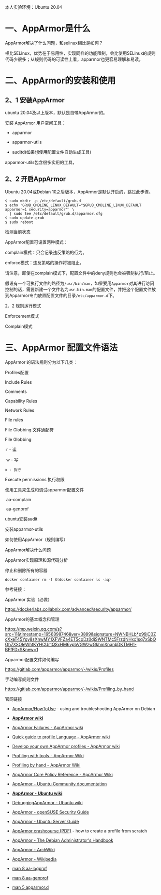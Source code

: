 本人实验环境：Ubuntu 20.04

# 一、AppArmor是什么

AppArmor解决了什么问题，和selinux相比是如何？

相比SELinux，优势在于易用性，实现同样的功能限制，会比使用SELinux的规则代码少很多；从规则代码的可读性上看，apparmor也更容易理解和易读。



# 二、AppArmor的安装和使用

## 2、1 安装AppArmor

ubuntu 20.04及以上版本，默认是自带AppArmor的。



安装 AppArmor 用户空间工具：

- apparmor

- apparmor-utils

- auditd(如果想使用配置文件自动生成工具)


apparmor-utils包含很多实用的工具，



## 2、2 开启AppArmor

Ubuntu 20.04或Debian 10之后版本，AppArmor是默认开启的，跳过此步骤。

```
$ sudo mkdir -p /etc/default/grub.d
$ echo 'GRUB_CMDLINE_LINUX_DEFAULT="$GRUB_CMDLINE_LINUX_DEFAULT apparmor=1 security=apparmor"' \
  | sudo tee /etc/default/grub.d/apparmor.cfg
$ sudo update-grub
$ sudo reboot
```



检测当前状态

AppArmor配置可设置两种模式：

complain模式：只会记录违反策略的行为。

enforce模式：违反策略的操作将被阻止。

请注意，即使在complain模式下，配置文件中的deny规则也会被强制执行/阻止。



假设有一个可执行文件的路径为`/usr/bin/man`，如果要用`Apparmor`对其进行访问控制的话，需要新建一个文件名为`usr.bin.man`的配置文件，并把这个配置文件放到Apparmor专门放置配置文件的目录`/etc/apparmor.d`下。



2、2 规则运行模式

Enforcement模式

Complain模式



# 三、AppArmor 配置文件语法

AppArmor 的语法规则分为以下几类：

Profiles配置

Include Rules

Comments

Capability Rules

Network Rules

File rules

File Globbing 文件通配符

File Globbing

​	r - 读

​	w - 写

 	x - 执行

Execute permissions 执行权限



使用工具来生成和调试apparmor配置文件

​	aa-complain

​	aa-genprof



ubuntu安装audit

安装apparmor-utils

如何使用AppArmor（规则编写）

AppArmor解决什么问题

AppArmor实现原理和源代码分析



停止和删除所有的容器

```
docker container rm -f $(docker container ls -aq)
```



参考链接：

AppArmor 实验（必做）

https://dockerlabs.collabnix.com/advanced/security/apparmor/



AppArmor的基本概念和管理

https://mp.weixin.qq.com/s?src=11&timestamp=1656898746&ver=3899&signature=NWNBHLb*p99jC0ZcXxeT45Ygy8sXnwMY1XFVFZa4ET5coDz0djSWNTMc5FrzdNHxc1sq7xSbQGh7XSOleWhtKYHCUr1QSxHM6ypbVGWzwGkhmXnanbDKTMH1-BFfFDxS&new=1



Apparmor配置文件如何编写

https://gitlab.com/apparmor/apparmor/-/wikis/Profiles



手动编写规则文件

https://gitlab.com/apparmor/apparmor/-/wikis/Profiling_by_hand





官网链接

- [AppArmor/HowToUse](https://wiki.debian.org/AppArmor/HowToUse) - using and troubleshooting AppArmor on Debian



- **[AppArmor wiki](https://gitlab.com/apparmor/apparmor/-/wikis/home)**
- [AppArmor Failures - AppArmor wiki](https://gitlab.com/apparmor/apparmor/-/wikis/AppArmor_Failures)
- [Quick guide to profile Language - AppArmor wiki](https://gitlab.com/apparmor/apparmor/-/wikis/QuickProfileLanguage)
- [Develop your own AppArmor profiles - AppArmor wiki](https://gitlab.com/apparmor/apparmor/-/wikis/Profiles)
- [Profiling with tools - AppArmor Wiki](https://gitlab.com/apparmor/apparmor/-/wikis/Profiling_with_tools)
- [Profiling by hand - AppArmor Wiki](https://gitlab.com/apparmor/apparmor/-/wikis/Profiling_by_hand)
- [AppArmor Core Policy Reference - AppArmor Wiki](https://gitlab.com/apparmor/apparmor/-/wikis/AppArmor_Core_Policy_Reference)
- [AppArmor - Ubuntu Community documentation](https://help.ubuntu.com/community/AppArmor)
- **[AppArmor - Ubuntu wiki](https://wiki.ubuntu.com/AppArmor)**
- [DebuggingAppArmor - Ubuntu wiki](https://wiki.ubuntu.com/DebuggingApparmor)
- [AppArmor - openSUSE Security Guide](https://doc.opensuse.org/documentation/leap/security/html/book.security/part.apparmor.html)
- [AppArmor - Ubuntu Server Guide](https://help.ubuntu.com/stable/serverguide/apparmor.html)
- [AppArmor crashcourse (PDF)](http://blog.cboltz.de/uploads/osc12/apparmor-english-2012-v2.pdf) - how to create a profile from scratch
- [AppArmor - The Debian Administrator's Handbook](https://debian-handbook.info/browse/stable/sect.apparmor.html)
- [AppArmor - ArchWiki](https://wiki.archlinux.org/index.php/AppArmor)
- [AppArmor - Wikipedia](https://en.wikipedia.org/wiki/AppArmor)
- [man 8 aa-logprof](https://manpages.debian.org/man/8/aa-logprof)
- [man 8 aa-genprof](https://manpages.debian.org/man/8/aa-genprof)
- [man 5 apparmor.d](https://manpages.debian.org/man/5/apparmor.d)
